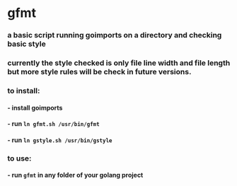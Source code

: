 # gfmt

### a basic script running goimports on a directory and checking basic style

### currently the style checked is only file line width and file length but more style rules will be check in future versions.

### to install:

#### - install goimports

#### - run `ln gfmt.sh /usr/bin/gfmt`
#### - run `ln gstyle.sh /usr/bin/gstyle`

### to use:

#### - run `gfmt` in any folder of your golang project
